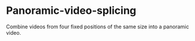 # Panoramic-video-splicing
Combine videos from four fixed positions of the same size into a panoramic video.
